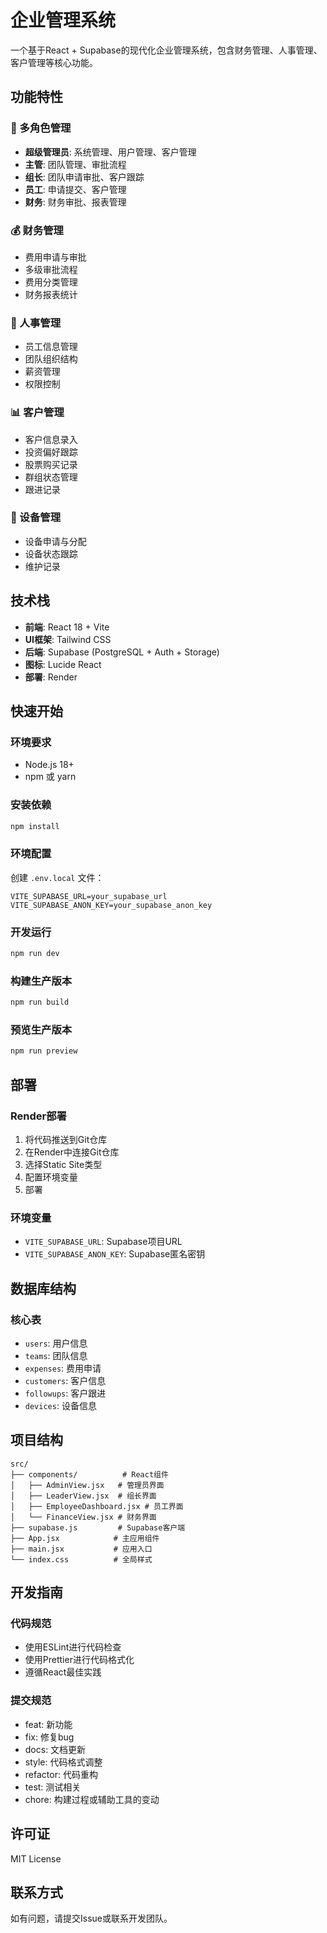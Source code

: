 # 企业管理系统

一个基于React + Supabase的现代化企业管理系统，包含财务管理、人事管理、客户管理等核心功能。

## 功能特性

### 🏢 多角色管理
- **超级管理员**: 系统管理、用户管理、客户管理
- **主管**: 团队管理、审批流程
- **组长**: 团队申请审批、客户跟踪
- **员工**: 申请提交、客户管理
- **财务**: 财务审批、报表管理

### 💰 财务管理
- 费用申请与审批
- 多级审批流程
- 费用分类管理
- 财务报表统计

### 👥 人事管理
- 员工信息管理
- 团队组织结构
- 薪资管理
- 权限控制

### 📊 客户管理
- 客户信息录入
- 投资偏好跟踪
- 股票购买记录
- 群组状态管理
- 跟进记录

### 📱 设备管理
- 设备申请与分配
- 设备状态跟踪
- 维护记录

## 技术栈

- **前端**: React 18 + Vite
- **UI框架**: Tailwind CSS
- **后端**: Supabase (PostgreSQL + Auth + Storage)
- **图标**: Lucide React
- **部署**: Render

## 快速开始

### 环境要求
- Node.js 18+
- npm 或 yarn

### 安装依赖
```bash
npm install
```

### 环境配置
创建 `.env.local` 文件：
```env
VITE_SUPABASE_URL=your_supabase_url
VITE_SUPABASE_ANON_KEY=your_supabase_anon_key
```

### 开发运行
```bash
npm run dev
```

### 构建生产版本
```bash
npm run build
```

### 预览生产版本
```bash
npm run preview
```

## 部署

### Render部署
1. 将代码推送到Git仓库
2. 在Render中连接Git仓库
3. 选择Static Site类型
4. 配置环境变量
5. 部署

### 环境变量
- `VITE_SUPABASE_URL`: Supabase项目URL
- `VITE_SUPABASE_ANON_KEY`: Supabase匿名密钥

## 数据库结构

### 核心表
- `users`: 用户信息
- `teams`: 团队信息
- `expenses`: 费用申请
- `customers`: 客户信息
- `followups`: 客户跟进
- `devices`: 设备信息

## 项目结构

```
src/
├── components/          # React组件
│   ├── AdminView.jsx   # 管理员界面
│   ├── LeaderView.jsx  # 组长界面
│   ├── EmployeeDashboard.jsx # 员工界面
│   └── FinanceView.jsx # 财务界面
├── supabase.js         # Supabase客户端
├── App.jsx            # 主应用组件
├── main.jsx           # 应用入口
└── index.css          # 全局样式
```

## 开发指南

### 代码规范
- 使用ESLint进行代码检查
- 使用Prettier进行代码格式化
- 遵循React最佳实践

### 提交规范
- feat: 新功能
- fix: 修复bug
- docs: 文档更新
- style: 代码格式调整
- refactor: 代码重构
- test: 测试相关
- chore: 构建过程或辅助工具的变动

## 许可证

MIT License

## 联系方式

如有问题，请提交Issue或联系开发团队。